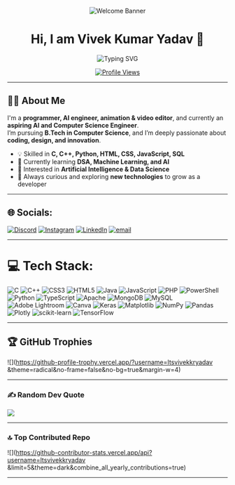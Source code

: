 <div align="center">

![Welcome Banner](https://user-images.githubusercontent.com/73097560/115834477-dbab4500-a447-11eb-908a-139a6edaec5c.gif)

# Hi, I am Vivek Kumar Yadav 👋

![Typing SVG](https://readme-typing-svg.herokuapp.com/?font=Righteous&size=30&center=true&vCenter=true&width=600&height=70&duration=4000&lines=I'm+glad+to+see+you+here!+%F0%9F%91%8B;Aspiring+AI+%26+Computer+Science+Engineer!%F0%9F%A7%B9;Always+Learning+and+Building+New+Things!🚀)

[![Profile Views](https://komarev.com/ghpvc/?username=VivekKumarYadav&style=for-the-badge&color=blue)](https://github.com/VivekKumarYadav)

</div>

---

## 👨‍💻 About Me  

I'm a **programmer, AI engineer, animation & video editor**, and currently an **aspiring AI and Computer Science Engineer**.  
I’m pursuing **B.Tech in Computer Science**, and I’m deeply passionate about **coding, design, and innovation**.  

- 💡 Skilled in **C, C++, Python, HTML, CSS, JavaScript, SQL**  
- 🌱 Currently learning **DSA, Machine Learning, and AI**  
- 🎯 Interested in **Artificial Intelligence & Data Science**  
- 🚀 Always curious and exploring **new technologies** to grow as a developer  

---

## 🌐 Socials:
[![Discord](https://img.shields.io/badge/Discord-%237289DA.svg?logo=discord&logoColor=white)](https://discord.gg/SnpSd5qG) [![Instagram](https://img.shields.io/badge/Instagram-%23E4405F.svg?logo=Instagram&logoColor=white)](https://instagram.com/winterrfireflyy) [![LinkedIn](https://img.shields.io/badge/LinkedIn-%230077B5.svg?logo=linkedin&logoColor=white)](https://linkedin.com/in/vivekkumaryadav99111) [![email](https://img.shields.io/badge/Email-D14836?logo=gmail&logoColor=white)](mailto:vivek) 

---

# 💻 Tech Stack:
![C](https://img.shields.io/badge/c-%2300599C.svg?style=for-the-badge&logo=c&logoColor=white) ![C++](https://img.shields.io/badge/c++-%2300599C.svg?style=for-the-badge&logo=c%2B%2B&logoColor=white) ![CSS3](https://img.shields.io/badge/css3-%231572B6.svg?style=for-the-badge&logo=css3&logoColor=white) ![HTML5](https://img.shields.io/badge/html5-%23E34F26.svg?style=for-the-badge&logo=html5&logoColor=white) ![Java](https://img.shields.io/badge/java-%23ED8B00.svg?style=for-the-badge&logo=openjdk&logoColor=white) ![JavaScript](https://img.shields.io/badge/javascript-%23323330.svg?style=for-the-badge&logo=javascript&logoColor=%23F7DF1E) ![PHP](https://img.shields.io/badge/php-%23777BB4.svg?style=for-the-badge&logo=php&logoColor=white) ![PowerShell](https://img.shields.io/badge/PowerShell-%235391FE.svg?style=for-the-badge&logo=powershell&logoColor=white) ![Python](https://img.shields.io/badge/python-3670A0?style=for-the-badge&logo=python&logoColor=ffdd54) ![TypeScript](https://img.shields.io/badge/typescript-%23007ACC.svg?style=for-the-badge&logo=typescript&logoColor=white) ![Apache](https://img.shields.io/badge/apache-%23D42029.svg?style=for-the-badge&logo=apache&logoColor=white) ![MongoDB](https://img.shields.io/badge/MongoDB-%234ea94b.svg?style=for-the-badge&logo=mongodb&logoColor=white) ![MySQL](https://img.shields.io/badge/mysql-4479A1.svg?style=for-the-badge&logo=mysql&logoColor=white) ![Adobe Lightroom](https://img.shields.io/badge/Adobe%20Lightroom-31A8FF.svg?style=for-the-badge&logo=Adobe%20Lightroom&logoColor=white) ![Canva](https://img.shields.io/badge/Canva-%2300C4CC.svg?style=for-the-badge&logo=Canva&logoColor=white) ![Keras](https://img.shields.io/badge/Keras-%23D00000.svg?style=for-the-badge&logo=Keras&logoColor=white) ![Matplotlib](https://img.shields.io/badge/Matplotlib-%23ffffff.svg?style=for-the-badge&logo=Matplotlib&logoColor=black) ![NumPy](https://img.shields.io/badge/numpy-%23013243.svg?style=for-the-badge&logo=numpy&logoColor=white) ![Pandas](https://img.shields.io/badge/pandas-%23150458.svg?style=for-the-badge&logo=pandas&logoColor=white) ![Plotly](https://img.shields.io/badge/Plotly-%233F4F75.svg?style=for-the-badge&logo=plotly&logoColor=white) ![scikit-learn](https://img.shields.io/badge/scikit--learn-%23F7931E.svg?style=for-the-badge&logo=scikit-learn&logoColor=white) ![TensorFlow](https://img.shields.io/badge/TensorFlow-%23FF6F00.svg?style=for-the-badge&logo=TensorFlow&logoColor=white)

---

## 🏆 GitHub Trophies
![](https://github-profile-trophy.vercel.app/?username=Itsvivekkryadav &theme=radical&no-frame=false&no-bg=true&margin-w=4)

---

### ✍️ Random Dev Quote
![](https://quotes-github-readme.vercel.app/api?type=horizontal&theme=radical)

---

### 🔝 Top Contributed Repo
![](https://github-contributor-stats.vercel.app/api?username=Itsvivekkryadav &limit=5&theme=dark&combine_all_yearly_contributions=true)

---
